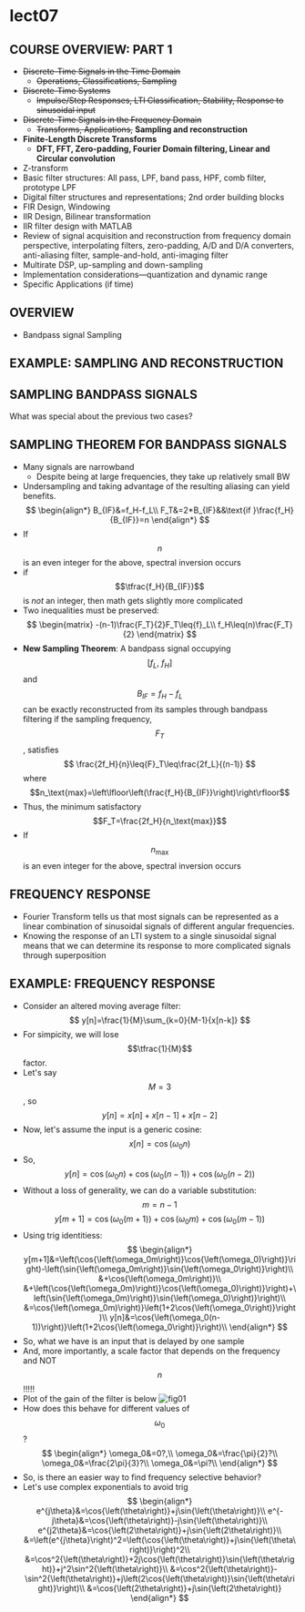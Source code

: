 # lect07

## COURSE OVERVIEW: PART 1
- ~~Discrete-Time Signals in the Time Domain~~
	- ~~Operations, Classifications, Sampling~~
- ~~Discrete-Time Systems~~
	- ~~Impulse/Step Responses, LTI Classification, Stability, Response to sinusoidal input~~
- ~~Discrete-Time Signals in the Frequency Domain~~
	- ~~Transforms, Applications,~~ __Sampling and reconstruction__
- __Finite-Length Discrete Transforms__
	- __DFT, FFT, Zero-padding, Fourier Domain filtering, Linear and Circular convolution__
- Z-transform
- Basic filter structures: All pass, LPF, band pass, HPF, comb filter, prototype LPF
- Digital filter structures and representations; 2nd order building blocks
- FIR Design, Windowing
- IIR Design, Bilinear transformation
- IIR filter design with MATLAB
- Review of signal acquisition and reconstruction from frequency domain perspective, interpolating filters, zero-padding, A/D and D/A converters, anti-aliasing filter, sample-and-hold, anti-imaging filter
- Multirate DSP, up-sampling and down-sampling
- Implementation considerations—quantization and dynamic range
- Specific Applications (if time)


## OVERVIEW
- Bandpass signal Sampling


## EXAMPLE: SAMPLING AND RECONSTRUCTION


## SAMPLING BANDPASS SIGNALS
What was special about the previous two cases?


## SAMPLING THEOREM FOR BANDPASS SIGNALS
- Many signals are narrowband
	- Despite being at large frequencies, they take up relatively small BW
- Undersampling and taking advantage of the resulting aliasing can yield benefits.
$$
\begin{align*}
B_{IF}&=f_H-f_L\\
F_T&=2*B_{IF}&&\text{if }\frac{f_H}{B_{IF}}=n
\end{align*}
$$
- If $$n$$ is an even integer for the above, spectral inversion occurs
- if $$\tfrac{f_H}{B_{IF}}$$ is *not* an integer, then math gets slightly more complicated
- Two inequalities must be preserved:
$$
\begin{matrix}
-(n-1)\frac{F_T}{2}F_T\leq{f}_L\\
f_H\leq(n)\frac{F_T}{2}
\end{matrix}
$$
- __New Sampling Theorem__: A bandpass signal occupying $$\left[f_L,\:f_H\right]$$ and $$B_{IF}=f_H-f_L$$ can be exactly reconstructed from its samples through bandpass filtering if the sampling frequency, $$F_T$$, satisfies
$$
\frac{2f_H}{n}\leq{F}_T\leq\frac{2f_L}{(n-1)}
$$
where $$n_\text{max}=\left\lfloor\left(\frac{f_H}{B_{IF}}\right)\right\rfloor$$
- Thus, the minimum satisfactory $$F_T=\frac{2f_H}{n_\text{max}}$$
- If $$n_\text{max}$$ is an even integer for the above, spectral inversion occurs


## FREQUENCY RESPONSE
- Fourier Transform tells us that most signals can be represented as a linear combination of sinusoidal signals of different angular frequencies.
- Knowing the response of an LTI system to a single sinusoidal signal means that we can determine its response to more complicated signals through superposition


## EXAMPLE: FREQUENCY RESPONSE
- Consider an altered moving average filter:
$$
y[n]=\frac{1}{M}\sum_{k=0}{M-1}{x[n-k]}
$$
- For simpicity, we will lose $$\tfrac{1}{M}$$ factor.
- Let's say $$M=3$$, so
$$
y[n]=x[n]+x[n-1]+x[n-2]
$$
- Now, let's assume the input is a generic cosine:
$$
x[n]=\cos{\left(\omega_0n\right)}
$$
- So,
$$
y[n]=\cos{\left(\omega_0n\right)}+\cos{\left(\omega_0(n-1)\right)}+\cos{\left(\omega_0(n-2)\right)}
$$
- Without a loss of generality, we can do a variable substitution: $$m=n-1$$
$$
y[m+1]=\cos{\left(\omega_0(m+1)\right)}+\cos{\left(\omega_0m\right)}+\cos{\left(\omega_0(m-1)\right)}
$$
- Using trig identitiess:
$$
\begin{align*}
y[m+1]&=\left(\cos{\left(\omega_0m\right)}\cos{\left(\omega_0)\right)}\right)-\left(\sin{\left(\omega_0m\right)}\sin{\left(\omega_0\right)}\right)\\
&+\cos{\left(\omega_0m\right)}\\
&+\left(\cos{\left(\omega_0m)\right)}\cos{\left(\omega_0)\right)}\right)+\left(\sin{\left(\omega_0m)\right)}\sin{\left(\omega_0)\right)}\right)\\
&=\cos{\left(\omega_0m)\right)}\left(1+2\cos{\left(\omega_0\right)}\right)\\
y[n]&=\cos{\left(\omega_0(n-1))\right)}\left(1+2\cos{\left(\omega_0\right)}\right)\\
\end{align*}
$$
- So, what we have is an input that is delayed by one sample
- And, more importantly, a scale factor that depends on the frequency and NOT $$n$$!!!!!
- Plot of the gain of the filter is below
![fig01](ex07/ex07-fig01.png)
- How does this behave for different values of $$\omega_0$$?
$$
\begin{align*}
\omega_0&=0?,\\
\omega_0&=\frac{\pi}{2}?\\
\omega_0&=\frac{2\pi}{3}?\\
\omega_0&=\pi?\\
\end{align*}
$$
- So, is there an easier way to find frequency selective behavior?
- Let's use complex exponentials to avoid trig
$$
\begin{align*}
e^{j\theta}&=\cos{\left(\theta\right)}+j\sin{\left(\theta\right)}\\
e^{-j\theta}&=\cos{\left(\theta\right)}-j\sin{\left(\theta\right)}\\
e^{j2\theta}&=\cos{\left(2\theta\right)}+j\sin{\left(2\theta\right)}\\
&=\left(e^{j\theta}\right)^2=\left(\cos{\left(\theta\right)}+j\sin{\left(\theta\right)}\right)^2\\
&=\cos^2{\left(\theta\right)}+2j\cos{\left(\theta\right)}\sin{\left(\theta\right)}+j^2\sin^2{\left(\theta\right)}\\
&=\cos^2{\left(\theta\right)}-\sin^2{\left(\theta\right)}+j\left(2\cos{\left(\theta\right)}\sin{\left(\theta\right)}\right)\\
&=\cos{\left(2\theta\right)}+j\sin{\left(2\theta\right)}
\end{align*}
$$

